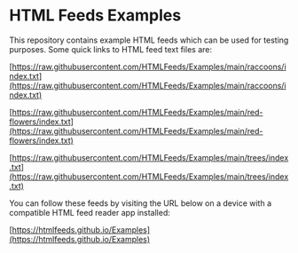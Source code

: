 
# HTML Feeds Examples

This repository contains example HTML feeds which can be used for testing purposes. Some quick links to HTML feed text files are:

[https://raw.githubusercontent.com/HTMLFeeds/Examples/main/raccoons/index.txt](https://raw.githubusercontent.com/HTMLFeeds/Examples/main/raccoons/index.txt)

[https://raw.githubusercontent.com/HTMLFeeds/Examples/main/red-flowers/index.txt](https://raw.githubusercontent.com/HTMLFeeds/Examples/main/red-flowers/index.txt)

[https://raw.githubusercontent.com/HTMLFeeds/Examples/main/trees/index.txt](https://raw.githubusercontent.com/HTMLFeeds/Examples/main/trees/index.txt)

You can follow these feeds by visiting the URL below on a device with a compatible HTML feed reader app installed:

[https://htmlfeeds.github.io/Examples](https://htmlfeeds.github.io/Examples)
